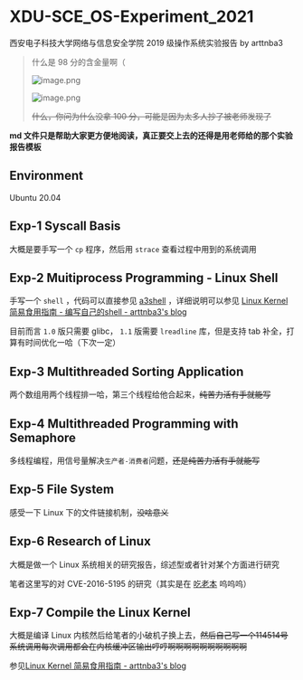 # XDU-SCE_OS-Experiment_2021

西安电子科技大学网络与信息安全学院 2019 级操作系统实验报告 by arttnba3

> 什么是 98 分的含金量啊（
> 
> ![image.png](https://i.loli.net/2021/10/27/mdQSbY5A8HiytzD.png)
> 
> ![image.png](https://s2.loli.net/2024/03/23/dvgeHLYWFkCGSKp.png)
>
> ~~什么，你问为什么没拿 100 分，可能是因为太多人抄了被老师发现了~~

**md 文件只是帮助大家更方便地阅读，真正要交上去的还得是用老师给的那个实验报告模板**

## Environment

Ubuntu 20.04

## Exp-1 Syscall Basis

大概是要手写一个 `cp` 程序，然后用 `strace` 查看过程中用到的系统调用

## Exp-2 Muitiprocess Programming - Linux Shell

手写一个 `shell` ，代码可以直接参见 [a3shell](https://github.com/arttnba3/a3shell) ，详细说明可以参见 [Linux Kernel 简易食用指南 - 编写自己的shell - arttnba3's blog](https://arttnba3.cn/2021/02/21/OS-0X01-LINUX-KERNEL-PART-II/#0x06-%E7%BC%96%E5%86%99%E8%87%AA%E5%B7%B1%E7%9A%84shell) 

目前而言 `1.0` 版只需要 glibc， `1.1` 版需要 `lreadline` 库，但是支持 tab 补全，打算有时间优化一哈（下次一定）

## Exp-3 Multithreaded Sorting Application

两个数组用两个线程排一哈，第三个线程给他合起来，~~纯苦力活有手就能写~~

## Exp-4 Multithreaded Programming with Semaphore

多线程编程，用信号量解决`生产者-消费者`问题，~~还是纯苦力活有手就能写~~

## Exp-5 File System

感受一下 Linux 下的文件链接机制，~~没啥意义~~

## Exp-6 Research of Linux

大概是做一个 Linux 系统相关的研究报告，综述型或者针对某个方面进行研究

笔者这里写的对 CVE-2016-5195 的研究（其实是在 [吃老本](https://arttnba3.cn/2021/04/08/CVE-0X00-CVE-2016-5195/) 呜呜呜）

## Exp-7 Compile the Linux Kernel

大概是编译 Linux 内核然后给笔者的小破机子换上去，~~然后自己写一个114514号系统调用每次调用都会在内核缓冲区输出哼哼啊啊啊啊啊啊啊啊啊啊~~

参见[Linux Kernel 简易食用指南 - arttnba3's blog](https://arttnba3.cn/2021/02/21/OS-0X01-LINUX-KERNEL-PART-II/) 
